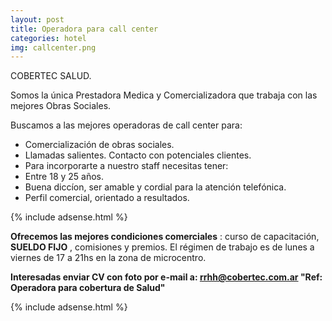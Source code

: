 ```yaml
---
layout: post
title: Operadora para call center
categories: hotel
img: callcenter.png
---
```


COBERTEC SALUD.

Somos la única Prestadora Medica y Comercializadora que trabaja con las mejores Obras Sociales.

Buscamos a las mejores operadoras de call center para:
- Comercialización de obras sociales.
- Llamadas salientes. Contacto con potenciales clientes.
- Para incorporarte a nuestro staff necesitas tener:
- Entre 18 y 25 años.
- Buena diccíon, ser amable y cordial para la atención telefónica.
- Perfil comercial, orientado a resultados.
 
{% include adsense.html %}

**Ofrecemos las mejores condiciones comerciales** : curso de capacitación, **SUELDO FIJO** , comisiones y premios.
El régimen de trabajo es de lunes a viernes de 17 a 21hs en la zona de microcentro.

 

**Interesadas enviar CV con foto por e-mail a: rrhh@cobertec.com.ar 
"Ref: Operadora para cobertura de Salud"**

{% include adsense.html %}